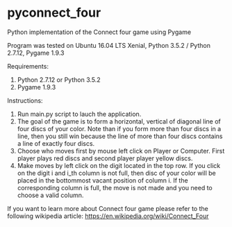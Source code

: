 # pyconnect_four
Python implementation of the Connect four game using Pygame

Program was tested on Ubuntu 16.04 LTS Xenial, Python 3.5.2 / Python 2.7.12, Pygame 1.9.3

Requirements:
1) Python 2.7.12 or Python 3.5.2
2) Pygame 1.9.3

Instructions:
1) Run main.py script to lauch the application.
2) The goal of the game is to form a horizontal, vertical of diagonal line of four discs of your color. Note than if you form more than four discs in a line, then you still win because the line of more than four discs contains a line of exactly four discs.
3) Choose who moves first by mouse left click on Player or Computer. First player plays red discs and second player player yellow discs.
4) Make moves by left click on the digit located in the top row. If you click on the digit i and i_th column is not full, then  disc of your color will be placed in the bottommost vacant position of column i. If the corresponding column is full, the move is not made and you need to choose a valid column.

If you want to learn more about Connect four game please refer to the following wikipedia article: https://en.wikipedia.org/wiki/Connect_Four
